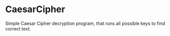# CaesarCipher
Simple Caesar Cipher decryption program, that runs all possible keys to find correct text.
